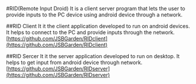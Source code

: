 #RID(Remote Input Droid)
It is a client server program that lets the user to provide inputs to the PC device using android device through a network.

##RID Client
It it the client application developed to run on android devices. It helps to connect to the PC and provide inputs through the network.
[https://github.com/JSBGarden/RIDclient](https://github.com/JSBGarden/RIDclient)

##RID Sercer
It it the server application developed to run on desktop. It helps to get input from android device through network.
[https://github.com/JSBGarden/RIDserver](https://github.com/JSBGarden/RIDserver)
